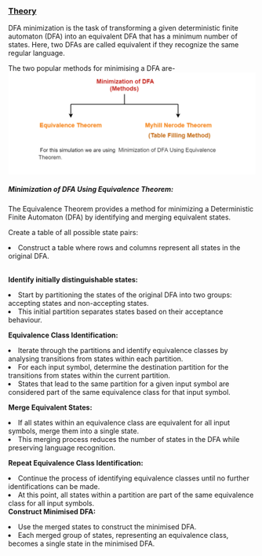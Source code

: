 <u><h3>Theory</h3></u>
<p>DFA minimization is the task of transforming a given deterministic finite automaton (DFA) into an equivalent DFA that has a minimum number of states. Here, two DFAs are called equivalent if they recognize the same regular language.
</p>
The two popular methods for minimising a DFA are-
<div><img src="./images/types.png" alt="types of method"></div>
<h5>Minimization of DFA Using Equivalence Theorem:</h5>
<p>The Equivalence Theorem provides a method for minimizing a Deterministic Finite Automaton (DFA) by identifying and merging equivalent states. </p>
<p>Create a table of all possible state pairs:</p>

<li>Construct a table where rows and columns represent all states in the original DFA.</li>
<br>
<p> <b>Identify initially distinguishable states:</b></p>

<li>Start by partitioning the states of the original DFA into two groups: accepting states and non-accepting states.</li>
<li>This initial partition separates states based on their acceptance behaviour.
</li>
<p><b>Equivalence Class Identification:</b></p>

<li>Iterate through the partitions and identify equivalence classes by analysing transitions from states within each partition.</li>
<li>For each input symbol, determine the destination partition for the transitions from states within the current partition.</li>
<li>States that lead to the same partition for a given input symbol are considered part of the same equivalence class for that input symbol.</li>
<p><b>Merge Equivalent States:</b></p>

<li>If all states within an equivalence class are equivalent for all input symbols, merge them into a single state.</li>
<li>This merging process reduces the number of states in the DFA while preserving language recognition.</li>
<p><b>Repeat Equivalence Class Identification:</b></p>
<li>Continue the process of identifying equivalence classes until no further identifications can be made.</li>
<li>At this point, all states within a partition are part of the same equivalence class for all input symbols.</li>
<p?><b>Construct Minimised DFA:</b></p>

<li>Use the merged states to construct the minimised DFA.</li>
<li>Each merged group of states, representing an equivalence class, becomes a single state in the minimised DFA.</li>



